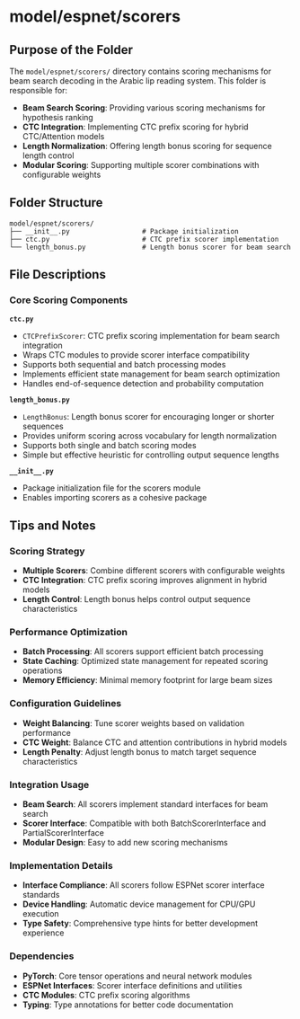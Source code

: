 # model/espnet/scorers

## Purpose of the Folder

The `model/espnet/scorers/` directory contains scoring mechanisms for beam search decoding in the Arabic lip reading system. This folder is responsible for:

- **Beam Search Scoring**: Providing various scoring mechanisms for hypothesis ranking
- **CTC Integration**: Implementing CTC prefix scoring for hybrid CTC/Attention models
- **Length Normalization**: Offering length bonus scoring for sequence length control
- **Modular Scoring**: Supporting multiple scorer combinations with configurable weights

## Folder Structure

```
model/espnet/scorers/
├── __init__.py                  # Package initialization
├── ctc.py                       # CTC prefix scorer implementation
└── length_bonus.py              # Length bonus scorer for beam search
```

## File Descriptions

### Core Scoring Components

**`ctc.py`**

- `CTCPrefixScorer`: CTC prefix scoring implementation for beam search integration
- Wraps CTC modules to provide scorer interface compatibility
- Supports both sequential and batch processing modes
- Implements efficient state management for beam search optimization
- Handles end-of-sequence detection and probability computation

**`length_bonus.py`**

- `LengthBonus`: Length bonus scorer for encouraging longer or shorter sequences
- Provides uniform scoring across vocabulary for length normalization
- Supports both single and batch scoring modes
- Simple but effective heuristic for controlling output sequence lengths

**`__init__.py`**

- Package initialization file for the scorers module
- Enables importing scorers as a cohesive package

## Tips and Notes

### Scoring Strategy

- **Multiple Scorers**: Combine different scorers with configurable weights
- **CTC Integration**: CTC prefix scoring improves alignment in hybrid models
- **Length Control**: Length bonus helps control output sequence characteristics

### Performance Optimization

- **Batch Processing**: All scorers support efficient batch processing
- **State Caching**: Optimized state management for repeated scoring operations
- **Memory Efficiency**: Minimal memory footprint for large beam sizes

### Configuration Guidelines

- **Weight Balancing**: Tune scorer weights based on validation performance
- **CTC Weight**: Balance CTC and attention contributions in hybrid models
- **Length Penalty**: Adjust length bonus to match target sequence characteristics

### Integration Usage

- **Beam Search**: All scorers implement standard interfaces for beam search
- **Scorer Interface**: Compatible with both BatchScorerInterface and PartialScorerInterface
- **Modular Design**: Easy to add new scoring mechanisms

### Implementation Details

- **Interface Compliance**: All scorers follow ESPNet scorer interface standards
- **Device Handling**: Automatic device management for CPU/GPU execution
- **Type Safety**: Comprehensive type hints for better development experience

### Dependencies

- **PyTorch**: Core tensor operations and neural network modules
- **ESPNet Interfaces**: Scorer interface definitions and utilities
- **CTC Modules**: CTC prefix scoring algorithms
- **Typing**: Type annotations for better code documentation
